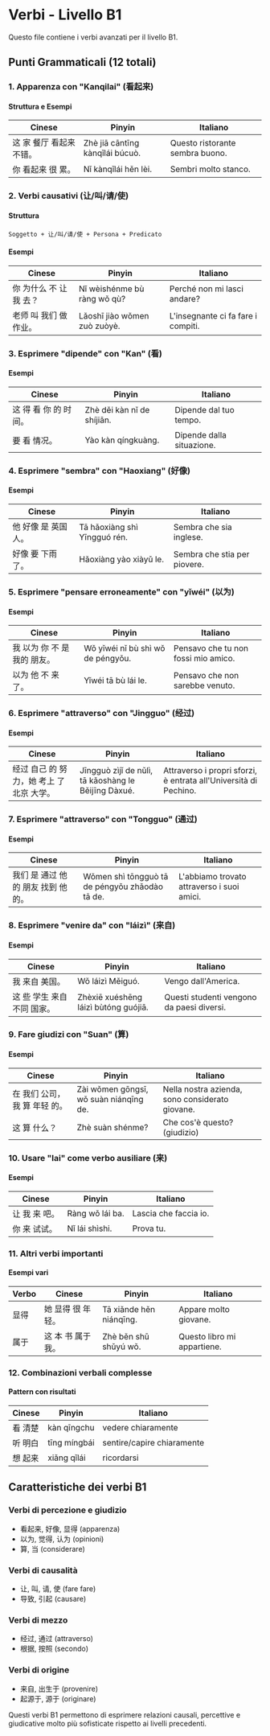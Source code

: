 # Verbi - Livello B1

Questo file contiene i verbi avanzati per il livello B1.

## Punti Grammaticali (12 totali)

### 1. Apparenza con "Kanqilai" (看起来)

#### Struttura e Esempi

| Cinese | Pinyin | Italiano |
| -------- | -------- | ---------- |
| 这 家 餐厅 看起来 不错。 | Zhè jiā cāntīng kànqǐlái búcuò. | Questo ristorante sembra buono. |
| 你 看起来 很 累。 | Nǐ kànqǐlái hěn lèi. | Sembri molto stanco. |

### 2. Verbi causativi (让/叫/请/使)

#### Struttura

```text
Soggetto + 让/叫/请/使 + Persona + Predicato
```

#### Esempi

| Cinese | Pinyin | Italiano |
| -------- | -------- | ---------- |
| 你 为什么 不 让 我 去？ | Nǐ wèishénme bù ràng wǒ qù? | Perché non mi lasci andare? |
| 老师 叫 我们 做 作业。 | Lǎoshī jiào wǒmen zuò zuòyè. | L'insegnante ci fa fare i compiti. |

### 3. Esprimere "dipende" con "Kan" (看)

#### Esempi

| Cinese | Pinyin | Italiano |
| -------- | -------- | ---------- |
| 这 得 看 你 的 时间。 | Zhè děi kàn nǐ de shíjiān. | Dipende dal tuo tempo. |
| 要 看 情况。 | Yào kàn qíngkuàng. | Dipende dalla situazione. |

### 4. Esprimere "sembra" con "Haoxiang" (好像)

#### Esempi

| Cinese | Pinyin | Italiano |
| -------- | -------- | ---------- |
| 他 好像 是 英国 人。 | Tā hǎoxiàng shì Yīngguó rén. | Sembra che sia inglese. |
| 好像 要 下雨 了。 | Hǎoxiàng yào xiàyǔ le. | Sembra che stia per piovere. |

### 5. Esprimere "pensare erroneamente" con "yǐwéi" (以为)

#### Esempi

| Cinese | Pinyin | Italiano |
| -------- | -------- | ---------- |
| 我 以为 你 不 是 我的 朋友。 | Wǒ yǐwéi nǐ bù shì wǒ de péngyǒu. | Pensavo che tu non fossi mio amico. |
| 以为 他 不 来 了。 | Yǐwéi tā bù lái le. | Pensavo che non sarebbe venuto. |

### 6. Esprimere "attraverso" con "Jingguo" (经过)

#### Esempi

| Cinese | Pinyin | Italiano |
| -------- | -------- | ---------- |
| 经过 自己 的 努力，她 考上 了 北京 大学。 | Jīngguò zìjǐ de nǔlì, tā kǎoshàng le Běijīng Dàxué. | Attraverso i propri sforzi, è entrata all'Università di Pechino. |

### 7. Esprimere "attraverso" con "Tongguo" (通过)

#### Esempi

| Cinese | Pinyin | Italiano |
| -------- | -------- | ---------- |
| 我们 是 通过 他 的 朋友 找到 他 的。 | Wǒmen shì tōngguò tā de péngyǒu zhǎodào tā de. | L'abbiamo trovato attraverso i suoi amici. |

### 8. Esprimere "venire da" con "láizì" (来自)

#### Esempi

| Cinese | Pinyin | Italiano |
| -------- | -------- | ---------- |
| 我 来自 美国。 | Wǒ láizì Měiguó. | Vengo dall'America. |
| 这 些 学生 来自 不同 国家。 | Zhèxiē xuéshēng láizì bùtóng guójiā. | Questi studenti vengono da paesi diversi. |

### 9. Fare giudizi con "Suan" (算)

#### Esempi

| Cinese | Pinyin | Italiano |
| -------- | -------- | ---------- |
| 在 我们 公司，我 算 年轻 的。 | Zài wǒmen gōngsī, wǒ suàn niánqīng de. | Nella nostra azienda, sono considerato giovane. |
| 这 算 什么？ | Zhè suàn shénme? | Che cos'è questo? (giudizio) |

### 10. Usare "lai" come verbo ausiliare (来)

#### Esempi

| Cinese | Pinyin | Italiano |
| -------- | -------- | ---------- |
| 让 我 来 吧。 | Ràng wǒ lái ba. | Lascia che faccia io. |
| 你 来 试试。 | Nǐ lái shìshi. | Prova tu. |

### 11. Altri verbi importanti

#### Esempi vari

| Verbo | Cinese | Pinyin | Italiano |
| ------- | -------- | -------- | ---------- |
| 显得 | 她 显得 很 年轻。 | Tā xiǎnde hěn niánqīng. | Appare molto giovane. |
| 属于 | 这 本 书 属于 我。 | Zhè běn shū shǔyú wǒ. | Questo libro mi appartiene. |

### 12. Combinazioni verbali complesse

#### Pattern con risultati

| Cinese | Pinyin | Italiano |
| -------- | -------- | ---------- |
| 看 清楚 | kàn qīngchu | vedere chiaramente |
| 听 明白 | tīng míngbái | sentire/capire chiaramente |
| 想 起来 | xiǎng qǐlái | ricordarsi |

## Caratteristiche dei verbi B1

### Verbi di percezione e giudizio

- 看起来, 好像, 显得 (apparenza)
- 以为, 觉得, 认为 (opinioni)
- 算, 当 (considerare)

### Verbi di causalità

- 让, 叫, 请, 使 (fare fare)
- 导致, 引起 (causare)

### Verbi di mezzo

- 经过, 通过 (attraverso)
- 根据, 按照 (secondo)

### Verbi di origine

- 来自, 出生于 (provenire)
- 起源于, 源于 (originare)

Questi verbi B1 permettono di esprimere relazioni causali, percettive e giudicative molto più sofisticate rispetto ai livelli precedenti.
